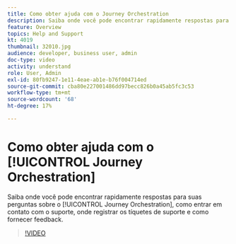 ```yaml
---
title: Como obter ajuda com o Journey Orchestration
description: Saiba onde você pode encontrar rapidamente respostas para suas perguntas sobre o [!UICONTROL Journey Orchestration], como entrar em contato com o suporte, onde registrar os tíquetes de suporte e como fornecer feedback.
feature: Overview
topics: Help and Support
kt: 4019
thumbnail: 32010.jpg
audience: developer, business user, admin
doc-type: video
activity: understand
role: User, Admin
exl-id: 80fb9247-1e11-4eae-ab1e-b76f004714ed
source-git-commit: cba80e227001486dd97becc826b0a45ab5fc3c53
workflow-type: tm+mt
source-wordcount: '68'
ht-degree: 17%

---
```


# Como obter ajuda com o [!UICONTROL Journey Orchestration]

Saiba onde você pode encontrar rapidamente respostas para suas perguntas sobre o [!UICONTROL Journey Orchestration], como entrar em contato com o suporte, onde registrar os tíquetes de suporte e como fornecer feedback.

>[!VIDEO](https://video.tv.adobe.com/v/32010?quality=12&learn=on)
